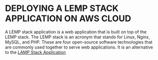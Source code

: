 # DEPLOYING A LEMP STACK APPLICATION ON AWS CLOUD

A LEMP stack application is a web application that is built on top of the LEMP stack. The LEMP stack is an acronym that stands for Linux, Nginx, MySQL, and PHP. These are four open-source software technologies that are commonly used together to serve web applications. It is an alternative to the [LAMP Stack Application](https://github.com/collins-okafor/Deploying_A_LAMP_Stack_Application_on_AWS_Cloud/blob/main/project.md, 'My github article on LAMP Stack deployment')